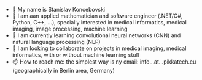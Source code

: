 - 👋 My name is Stanislav Koncebovski
- 👀 I am aan applied mathematician and software engineer (.NET/C#, Python, C++, ...), specially interested in medical informatics, medical imaging, image processing, machine learning
- 🌱 I am currently learning convolutional neural networks (CNN) and natural language processing (NLP)
- 💞️ I am looking to collaborate on projects in medical imaging, medical informatics, with or without machine learning stuff
- 📫 How to reach me: the simplest way is ny email: info...at...pikkatech.eu (geographically in Berlin area, Germany)

<!---
StanislavKoncebovski/StanislavKoncebovski is a ✨ special ✨ repository because its `README.md` (this file) appears on your GitHub profile.
You can click the Preview link to take a look at your changes.
--->
